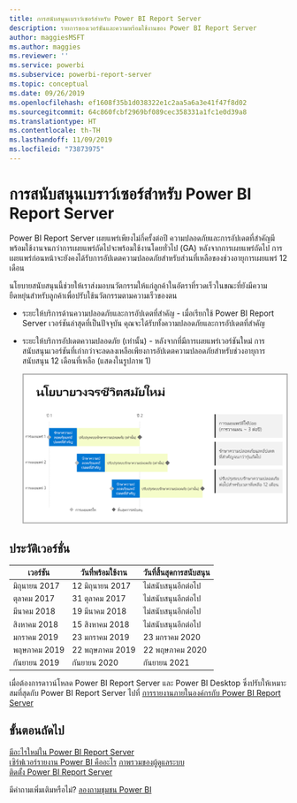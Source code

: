 ```yaml
---
title: การสนับสนุนเบราว์เซอร์สำหรับ Power BI Report Server
description: รายการของเวอร์ชันและความพร้อมใช้งานของ Power BI Report Server
author: maggiesMSFT
ms.author: maggies
ms.reviewer: ''
ms.service: powerbi
ms.subservice: powerbi-report-server
ms.topic: conceptual
ms.date: 09/26/2019
ms.openlocfilehash: ef1608f35b1d038322e1c2aa5a6a3e41f47f8d02
ms.sourcegitcommit: 64c860fcbf2969bf089cec358331a1fc1e0d39a8
ms.translationtype: HT
ms.contentlocale: th-TH
ms.lasthandoff: 11/09/2019
ms.locfileid: "73873975"
---
```

# <a name="support-timeline-for-power-bi-report-server"></a>การสนับสนุนเบราว์เซอร์สำหรับ Power BI Report Server

Power BI Report Server เผยแพร่เพียงไม่กี่ครั้งต่อปี ความปลอดภัยและการอัปเดตที่สำคัญมีพร้อมใช้งานจนกว่าการเผยแพร่ถัดไปจะพร้อมใช้งานโดยทั่วไป (GA) หลังจากการเผยแพร่ถัดไป การเผยแพร่ก่อนหน้าจะยังคงได้รับการอัปเดตความปลอดภัยสำหรับส่วนที่เหลือของช่วงอายุการเผยแพร่ 12 เดือน

นโยบายสนับสนุนนี้ช่วยให้เราส่งมอบนวัตกรรมให้แก่ลูกค้าในอัตราที่รวดเร็วในขณะที่ยังมีความยืดหยุ่นสำหรับลูกค้าเพื่อปรับใช้นวัตกรรมตามความเร็วของตน

* ระยะให้บริการด้านความปลอดภัยและการอัปเดตที่สำคัญ - เมื่อเรียกใช้ Power BI Report Server เวอร์ชันล่าสุดที่เป็นปัจจุบัน คุณจะได้รับทั้งความปลอดภัยและการอัปเดตที่สำคัญ
* ระยะให้บริการอัปเดตความปลอดภัย (เท่านั้น) - หลังจากที่มีการเผยแพร่เวอร์ชันใหม่ การสนับสนุนเวอร์ชันที่เก่ากว่าจะลดลงเหลือเพียงการอัปเดตความปลอดภัยสำหรับช่วงอายุการสนับสนุน 12 เดือนที่เหลือ (แสดงในรูปภาพ 1)

    ![กราฟแสดงภาพกรอบเวลาที่สนับสนุน](media/support-timeline/report-server-support-timeline-overall.png)

## <a name="version-history"></a>ประวัติเวอร์ชั่น

| **เวอร์ชัน** | **วันที่พร้อมใช้งาน** | **วันที่สิ้นสุดการสนับสนุน** |
| --- | --- | --- |
| มิถุนายน 2017 |12 มิถุนายน 2017 |ไม่สนับสนุนอีกต่อไป |
| ตุลาคม 2017 |31 ตุลาคม 2017 | ไม่สนับสนุนอีกต่อไป |
| มีนาคม 2018 | 19 มีนาคม 2018 | ไม่สนับสนุนอีกต่อไป |
| สิงหาคม 2018 | 15 สิงหาคม 2018 | ไม่สนับสนุนอีกต่อไป |
| มกราคม 2019 | 23 มกราคม 2019 | 23 มกราคม 2020 |
| พฤษภาคม 2019 | 22 พฤษภาคม 2019 | 22 พฤษภาคม 2020 |
| กันยายน 2019 | กันยายน 2020 | กันยายน 2021 

เมื่อต้องการดาวน์โหลด Power BI Report Server และ Power BI Desktop ซึ่งปรับให้เหมาะสมที่สุดกับ Power BI Report Server ไปที่ [การรายงานภายในองค์กรกับ Power BI Report Server](https://powerbi.microsoft.com/report-server/)

## <a name="next-steps"></a>ขั้นตอนถัดไป
[มีอะไรใหม่ใน Power BI Report Server](whats-new.md)  
[เซิร์ฟเวอร์รายงาน Power BI คืออะไร](get-started.md)
[ภาพรวมของผู้ดูแลระบบ](admin-handbook-overview.md)  
[ติดตั้ง Power BI Report Server](install-report-server.md)  

มีคำถามเพิ่มเติมหรือไม่? [ลองถามชุมชน Power BI](https://community.powerbi.com/)